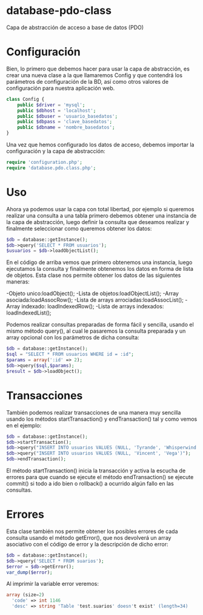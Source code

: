 database-pdo-class
==================
Capa de abstracción de acceso a base de datos (PDO)

Configuración
=============

Bien, lo primero que debemos hacer para usar la capa de abstracción, es crear una nueva clase a la que llamaremos Config y que contendrá los parámetros de configuración de la BD, así como otros valores de configuración para nuestra aplicación web.

```php
class Config {
    public $driver = 'mysql';
    public $dbhost = 'localhost';
    public $dbuser = 'usuario_basedatos';
    public $dbpass = 'clave_basedatos';
    public $dbname = 'nombre_basedatos';
}
```

Una vez que hemos configurado los datos de acceso, debemos importar la configuración y la capa de abstracción:

```php
require 'configuration.php';
require 'database.pdo.class.php';
``` 
Uso
===

Ahora ya podemos usar la capa con total libertad, por ejemplo si queremos realizar una consulta a una tabla primero debemos obtener una instancia de la capa de abstracción, luego definir la consulta que deseamos realizar y finalmente seleccionar como queremos obtener los datos:

```php
$db = database::getInstance();
$db->query('SELECT * FROM usuarios');
$usuarios = $db->loadObjectList();
```

En el código de arriba vemos que primero obtenemos una instancia, luego ejecutamos la consulta y finalmente obtenemos los datos en forma de lista de objetos. Esta clase nos permite obtener los datos de las siguientes maneras:

-Objeto unico:loadObject();
-Lista de objetos:loadObjectList();
-Array asociada:loadAssocRow();
-Lista de arrays arrociadas:loadAssocList();
-Array indexado: loadIndexedRow();
-Lista de arrays indexados: loadIndexedList();

Podemos realizar consultas preparadas de forma fácil y sencilla, usando el mismo método query(), al cual le pasaremos la consulta preparada y un array opcional con los parámetros de dicha consulta:

```php
$db = database::getInstance();
$sql = "SELECT * FROM usuarios WHERE id = :id";
$params = array(':id' => 2);
$db->query($sql,$params);
$result = $db->loadObject();
```

Transacciones
=============

También podemos realizar transacciones de una manera muy sencilla usando los métodos startTransaction() y endTransaction() tal y como vemos en el ejemplo:

```php
$db = database::getInstance();
$db->startTransaction();
$db->query("INSERT INTO usuarios VALUES (NULL, 'Tyrande', 'Whisperwind')");
$db->query("INSERT INTO usuarios VALUES (NULL, 'Vincent', 'Vega')");
$db->endTransaction();
```

El método startTransaction() inicia la transacción y activa la escucha de errores para que cuando se ejecute el método endTransaction() se ejecute commit() si todo a ido bien o rollback() a ocurrido algún fallo en las consultas.

Errores
=======

Esta clase también nos permite obtener los posibles errores de cada consulta usando el método getError(), que nos devolverá un array asociativo con el código de error y la descripción de dicho error:

```php
$db = database::getInstance();
$db->query('SELECT * FROM suarios');
$error = $db->getError();
var_dump($error);
```

Al imprimir la variable error veremos:

```php
array (size=2)
  'code' => int 1146
  'desc' => string 'Table 'test.suarios' doesn't exist' (length=34)
```
